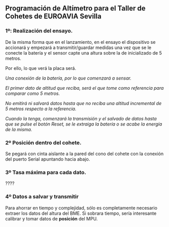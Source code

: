 ## Programación de Altímetro para el Taller de Cohetes de EUROAVIA Sevilla 

### 1º: Realización del ensayo.

De la misma forma que en el lanzamiento, en el ensayo el dispositivo se accionará y empezará a transmitir/guardar medidas una vez que se le conecte la batería y el sensor capte una altura sobre la de inicializado de 5 metros.

Por ello, lo que verá la placa será.

*Una conexión de la batería, por lo que comenzará a sensar.*

*El primer dato de altitud que reciba, será el que tome como referencia para comparar como 5 metros.*

*No emitirá ni salvará datos hasta que no reciba una altitud incremental de 5 metros respecto a la referencia.*

*Cuando la tenga, comenzará la transmisión y el salvado de datos hasta que se pulse el botón Reset, se le extraiga la batería o se acabe la energía de la misma.*

### 2º Posición dentro del cohete.

Se pegará con cinta aislante a la pared del cono del cohete con la conexión del puerto Serial apuntando hacia abajo.

### 3º Tasa máxima para cada dato.

????

### 4º Datos a salvar y transmitir

Para ahorrar en tiempo y complejidad, sólo es completamente necesario extraer los datos del altura del BME. Si sobrara tiempo, sería interesante calibrar y tomar datos de **posición** del MPU. 
